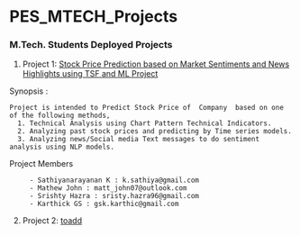 # PES_MTECH_Projects
### M.Tech. Students Deployed Projects

1. Project 1: [Stock Price Prediction based on Market Sentiments and News Highlights using TSF and ML Project](https://kktestdemo.herokuapp.com/)

 Synopsis :
  ```
  Project is intended to Predict Stock Price of  Company  based on one of the following methods,
    1. Technical Analysis using Chart Pattern Technical Indicators.
    2. Analyzing past stock prices and predicting by Time series models.  
    3. Analyzing news/Social media Text messages to do sentiment analysis using NLP models.
  ```

   Project Members 
 ```
      - Sathiyanarayanan K : k.sathiya@gmail.com
      - Mathew John : matt_john07@outlook.com
      - Srishty Hazra : sristy.hazra96@gmail.com
      - Karthick GS : gsk.karthic@gmail.com
 ```
2. Project 2: [toadd]()
